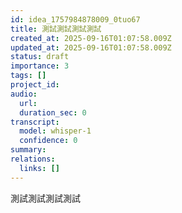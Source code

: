 ```yaml
---
id: idea_1757984878009_0tuo67
title: 測試測試測試測試
created_at: 2025-09-16T01:07:58.009Z
updated_at: 2025-09-16T01:07:58.009Z
status: draft
importance: 3
tags: []
project_id: 
audio:
  url: 
  duration_sec: 0
transcript:
  model: whisper-1
  confidence: 0
summary: 
relations:
  links: []
---
```


測試測試測試測試